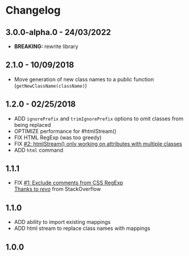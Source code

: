 # Changelog

## 3.0.0-alpha.0 - 24/03/2022

  - **BREAKING:** rewrite library

## 2.1.0 - 10/09/2018

  - Move generation of new class names to a public function (`getNewClassName(className)`)

## 1.2.0 - 02/25/2018

  - ADD `ignorePrefix` and `trimIgnorePrefix` options to omit classes from being replaced
  - OPTIMIZE performance for #htmlStream()
  - FIX HTML RegExp (was too greedy)
  - FIX [#2: htmlStream() only working on attributes with multiple classes](https://github.com/mbrandau/css-shortener/issues/2)
  - ADD `html` command

## 1.1.1

  - FIX [#1: Exclude comments from CSS RegExp](https://github.com/mbrandau/css-shortener/issues/1)  
  [Thanks to *revo*](https://stackoverflow.com/a/48962872/5133130) from StackOverflow

## 1.1.0

  - ADD ability to import existing mappings
  - ADD html stream to replace class names with mappings

## 1.0.0
